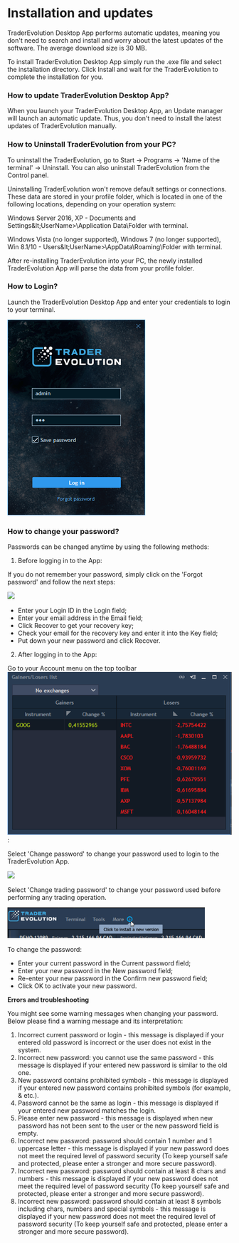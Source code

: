 # Installation and updates

TraderEvolution Desktop App performs automatic updates, meaning you don't need to search and install and worry about the latest updates of the software. The average download size is 30 MB.

To install TraderEvolution Desktop App simply run the .exe file and select the installation directory. Click Install and wait for the TraderEvolution to complete the installation for you.

### How to update TraderEvolution Desktop App?

When you launch your TraderEvolution Desktop App, an Update manager will launch an automatic update. Thus, you don't need to install the latest updates of TraderEvolution manually.

### How to Uninstall TraderEvolution from your PC?

To uninstall the TraderEvolution, go to Start -&gt; Programs -&gt; 'Name of the terminal' -&gt; Uninstall. You can also uninstall TraderEvolution from the Control panel.

Uninstalling TraderEvolution won't remove default settings or connections. These data are stored in your profile folder, which is located in one of the following locations, depending on your operation system:

Windows Server 2016, XP - Documents and Settings\&lt;UserName&gt;\Application Data\Folder with terminal.

Windows Vista \(no longer supported\), Windows 7 \(no longer supported\), Win 8.1/10 - Users\&lt;UserName&gt;\AppData\Roaming\Folder with terminal.

After re-installing TraderEvolution into your PC, the newly installed TraderEvolution App will parse the data from your profile folder.

### **How to Login?**

Launch the TraderEvolution Desktop App and enter your credentials to login to your terminal.

![](../../../.gitbook/assets/screenshot_6%20%284%29.png)

### **How to change your password?**

Passwords can be changed anytime by using the following methods:

1. Before logging in to the App:

If you do not remember your password, simply click on the 'Forgot password' and follow the next steps:

![](../../../.gitbook/assets/password.png)

* Enter your Login ID in the Login field;
* Enter your email address in the Email field;
* Click Recover to get your recovery key;
* Check your email for the recovery key and enter it into the Key field;
* Put down your new password and click Recover.

2. After logging in to the App:

Go to your Account menu on the top toolbar![](../../../.gitbook/assets/image%20%283%29.png):

Select 'Change password' to change your password used to login to the TraderEvolution App.

![](../../../.gitbook/assets/image.png)

Select 'Change trading password' to change your password used before performing any trading operation.

![](../../../.gitbook/assets/image%20%288%29.png)

To change the password:

* Enter your current password in the Current password field;
* Enter your new password in the New password field;
* Re-enter your new password in the Confirm new password field;
* Click OK to activate your new password.

**Errors and troubleshooting**

You might see some warning messages when changing your password. Below please find a warning message and its interpretation:

1. Incorrect current password or login - this message is displayed if your entered old password is incorrect or the user does not exist in the system.
2. Incorrect new password: you cannot use the same password - this message is displayed if your entered new password is similar to the old one.
3. New password contains prohibited symbols - this message is displayed if your entered new password contains prohibited symbols \(for example, & etc.\).
4. Password cannot be the same as login - this message is displayed if your entered new password matches the login.
5. Please enter new password - this message is displayed when new password has not been sent to the user or the new password field is empty.
6. Incorrect new password: password should contain 1 number and 1 uppercase letter - this message is displayed if your new password does not meet the required level of password security \(To keep yourself safe and protected, please enter a stronger and more secure password\).
7. Incorrect new password: password should contain at least 8 chars and numbers - this message is displayed if your new password does not meet the required level of password security \(To keep yourself safe and protected, please enter a stronger and more secure password\).
8. Incorrect new password: password should contain at least 8 symbols including chars, numbers and special symbols - this message is displayed if your new password does not meet the required level of password security \(To keep yourself safe and protected, please enter a stronger and more secure password\).

